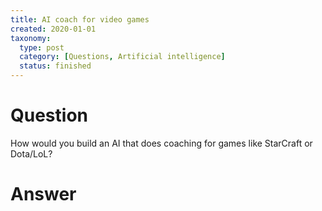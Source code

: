 ```yaml
---
title: AI coach for video games
created: 2020-01-01
taxonomy:
  type: post
  category: [Questions, Artificial intelligence]
  status: finished
---
```


# Question
How would you build an AI that does coaching for games like StarCraft or Dota/LoL?

# Answer
